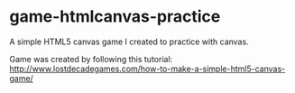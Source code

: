 # game-htmlcanvas-practice
A simple HTML5 canvas game I created to practice with canvas.

Game was created by following this tutorial: http://www.lostdecadegames.com/how-to-make-a-simple-html5-canvas-game/
